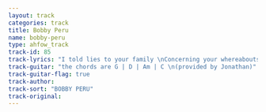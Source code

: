 ```yaml
---
layout: track
categories: track
title: Bobby Peru
name: bobby-peru
type: ahfow_track
track-id: 85
track-lyrics: "I told lies to your family \nConcerning your whereabouts \nThey feel so sorry for me \nI invented jealous stories \nMy imagination ran wild \nI made myself so angry \nThe night that you insulted me \nI lay awake thinking \nClever things I could have said \nMy thoughts kept turning to Bobby Peru \nHow would he handle this one \n\n'S' is for sorry for all that I did \nNow is the time to turn it all around \nI know what is the matter so why can't I fix it \nForgive me please \n\nI had lunch with an old girlfriend \nWho knows all my faults \nAnd pretends to want to help \nShe said I really don't mind \nYour keeping secrets from me \nBut please don't keep them from yourself \nMurder is bad, and suicide is sad \nWhy would a girl like that put her head in the oven? \nYou have your theories, and I got one too \nIt's such a waste"
track-guitar: "the chords are G | D | Am | C \n(provided by Jonathan)"
track-guitar-flag: true
track-author: 
track-sort: "BOBBY PERU"
track-original: 
---
```

